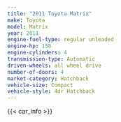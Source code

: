 ```yaml
---
title: "2011 Toyota Matrix"
make: Toyota
model: Matrix
year: 2011
engine-fuel-type: regular unleaded
engine-hp: 158
engine-cylinders: 4
transmission-type: Automatic
driven-wheels: all wheel drive
number-of-doors: 4
market-category: Hatchback
vehicle-size: Compact
vehicle-style: 4dr Hatchback
---
```


{{< car_info >}}
